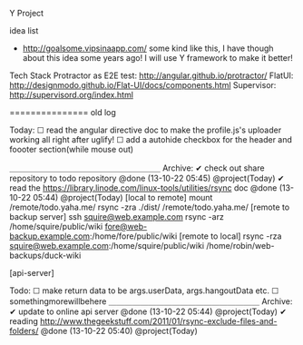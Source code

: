 Y Project

idea list

* http://goalsome.vipsinaapp.com/ some kind like this, I have though about this idea some years ago! I will use Y framework to make it better!



Tech Stack
  Protractor as E2E test: http://angular.github.io/protractor/
  FlatUI: http://designmodo.github.io/Flat-UI/docs/components.html
  Supervisor: http://supervisord.org/index.html


=============== old log

Today:
 ☐ read the angular directive doc to make the profile.js's uploader working all right after uglify!
 ☐ add a autohide checkbox for the header and foooter section(while mouse out)

＿＿＿＿＿＿＿＿＿＿＿＿＿＿＿＿＿＿＿
Archive:
 ✔ check out share repository to todo repository @done (13-10-22 05:45) @project(Today)
 ✔ read the https://library.linode.com/linux-tools/utilities/rsync doc @done (13-10-22 05:44) @project(Today)
  [local to remote]
  mount /remote/todo.yaha.me/
  rsync -zra ./dist/ /remote/todo.yaha.me/
  [remote to backup server]
  ssh squire@web.example.com rsync -arz /home/squire/public/wiki fore@web-backup.example.com:/home/fore/public/wiki
  [remote to local]
  rsync -rza squire@web.example.com:/home/squire/public/wiki /home/robin/web-backups/duck-wiki

[api-server]

Todo:
   ☐ make return data to be args.userData, args.hangoutData etc.
   ☐ somethingmorewillbehere
＿＿＿＿＿＿＿＿＿＿＿＿＿＿＿＿＿＿＿
Archive:
 ✔ update to online api server @done (13-10-22 05:44) @project(Today)
 ✔ reading http://www.thegeekstuff.com/2011/01/rsync-exclude-files-and-folders/ @done (13-10-22 05:40) @project(Today)
